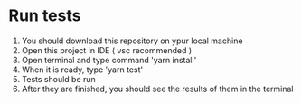  # Run tests

 1. You should download this repository on ypur local machine
 2. Open this project in IDE ( vsc recommended ) 
 3. Open terminal and type command 'yarn install'
 4. When it is ready, type 'yarn test'
 5. Tests should be run
 6. After they are finished, you should see the results of them in the terminal